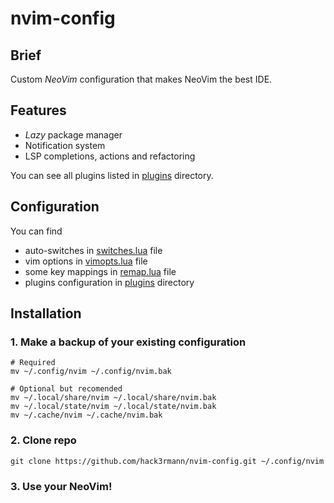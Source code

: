 # nvim-config

## Brief

Custom *NeoVim* configuration that makes NeoVim the best IDE.

## Features

- *Lazy* package manager
- Notification system
- LSP completions, actions and refactoring

You can see all plugins listed in [plugins](/lua/plugins) directory.

## Configuration

You can find

- auto-switches in [switches.lua](/lua/config/switches.lua) file
- vim options in [vimopts.lua](/lua/config/vimopts.lua) file
- some key mappings in [remap.lua](/lua/config/remap.lua) file
- plugins configuration in [plugins](/lua/plugins) directory

## Installation

### 1. Make a backup of your existing configuration

```shell
# Required
mv ~/.config/nvim ~/.config/nvim.bak

# Optional but recomended
mv ~/.local/share/nvim ~/.local/share/nvim.bak
mv ~/.local/state/nvim ~/.local/state/nvim.bak
mv ~/.cache/nvim ~/.cache/nvim.bak
```

### 2. Clone repo

```shell
git clone https://github.com/hack3rmann/nvim-config.git ~/.config/nvim
```

### 3. Use your NeoVim!
